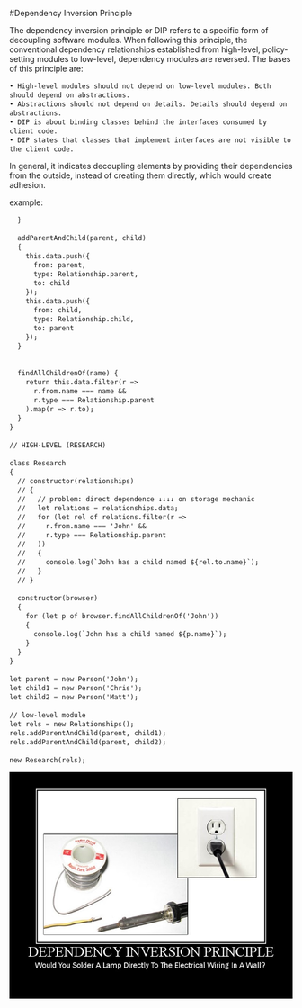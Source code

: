 #Dependency Inversion Principle


The dependency inversion principle or DIP refers to a specific form of decoupling software modules. When following this principle, the conventional dependency relationships established from high-level, policy-setting modules to low-level, dependency modules are reversed.
The bases of this principle are:


    • High-level modules should not depend on low-level modules. Both should depend on abstractions.
    • Abstractions should not depend on details. Details should depend on abstractions.
    • DIP is about binding classes behind the interfaces consumed by client code.
    • DIP states that classes that implement interfaces are not visible to the client code.

In general, it indicates decoupling elements by providing their dependencies from the outside, instead of creating them directly, which would create adhesion.

example:

```
  }

  addParentAndChild(parent, child)
  {
    this.data.push({
      from: parent,
      type: Relationship.parent,
      to: child
    });
    this.data.push({
      from: child,
      type: Relationship.child,
      to: parent
    });
  }


  findAllChildrenOf(name) {
    return this.data.filter(r =>
      r.from.name === name &&
      r.type === Relationship.parent
    ).map(r => r.to);
  }
}

// HIGH-LEVEL (RESEARCH)

class Research
{
  // constructor(relationships)
  // {
  //   // problem: direct dependence ↓↓↓↓ on storage mechanic
  //   let relations = relationships.data;
  //   for (let rel of relations.filter(r =>
  //     r.from.name === 'John' &&
  //     r.type === Relationship.parent
  //   ))
  //   {
  //     console.log(`John has a child named ${rel.to.name}`);
  //   }
  // }

  constructor(browser)
  {
    for (let p of browser.findAllChildrenOf('John'))
    {
      console.log(`John has a child named ${p.name}`);
    }
  }
}

let parent = new Person('John');
let child1 = new Person('Chris');
let child2 = new Person('Matt');

// low-level module
let rels = new Relationships();
rels.addParentAndChild(parent, child1);
rels.addParentAndChild(parent, child2);

new Research(rels);
```

![DIP example image](./assets/DIP.jpg)